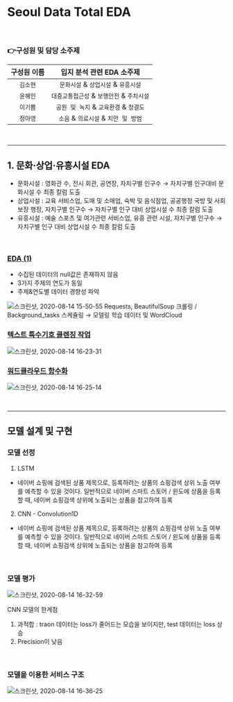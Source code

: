 # Seoul Data Total EDA

&nbsp;

### 👉구성원 및 담당 소주제

| 구성원 이름          | 입지 분석 관련 EDA 소주제                                                        |
| :-----------------------: | :------------------------------------------------------------: |
|       `김소현`        | `문화시설` & `상업시설` & `유흥시설`              |
|       `윤혜인`        | `대중교통접근성` & `보행안전` & `주차시설` |
|       `이기쁨`        | `공원 및 녹지` & `교육환경` & `청결도` |
|       `정아영`        | `소음` & `의료시설` & `치안 및 방범`  |

&nbsp;

---
## 1. 문화·상업·유흥시설 EDA

- 문화시설 : 영화관 수, 전시 회관, 공연장, 자치구별 인구수 → 자치구별 인구대비 문화시설 수 최종 칼럼 도출
- 상업시설 : 교육 서비스업, 도매 및 소매업, 숙박 및 음식점업, 공공행정 국방 및 사회보장 행정, 자치구별 인구수 → 자치구별 인구 대비 상업시설 수 최종 칼럼 도출
- 유흥시설 : 예술 스포츠 및 여가관련 서비스업, 유흥 관련 시설, 자치구별 인구수 → 자치구별 인구 대비 상업시설 수 최종 칼럼 도출

 &nbsp;

### [EDA (1)](https://github.com/kim-so-hyeon/Naver-Shopping-Title-Recommendation-Service/blob/develop/NshoppingDBCrawler_hi.py)
- 수집된 데이터의 null값은 존재하지 않음
- 3가지 주제의 연도가 동일
- 주제&연도별 데이터 경향성 파악

![스크린샷, 2020-08-14 15-50-55](https://user-images.githubusercontent.com/64175895/90222165-7b8aea80-de46-11ea-89a0-9286b278c23e.png)
Requests, BeautifulSoup 크롤링 / Background_tasks 스케쥴링 → 모델링 학습 데이터 및 WordCloud

### [텍스트 특수기호 클렌징 작업](https://github.com/kim-so-hyeon/Naver-Shopping-Title-Recommendation-Service/blob/develop/MakeResultVal_hi.ipynb)

![스크린샷, 2020-08-14 16-23-31](https://user-images.githubusercontent.com/64175895/90224385-88a9d880-de4a-11ea-9cc6-7e8501f4b23e.png)

### [워드클라우드 함수화](https://github.com/kim-so-hyeon/Naver-Shopping-Title-Recommendation-Service/blob/develop/Naver%20shopping%20preprocessing.ipynb)

![스크린샷, 2020-08-14 16-25-14](https://user-images.githubusercontent.com/64175895/90224535-c60e6600-de4a-11ea-88d6-332f8e4d0286.png)

&nbsp;

---

## 모델 설계 및 구현

### 모델 선정
1. LSTM
- 네이버 쇼핑에 검색된 상품 제목으로, 등록하려는 상품의 쇼핑검색 상위 노출 여부를 예측할 수 있을 것이다. 일반적으로 네이버 스마트 스토어 / 윈도에 상품을 등록할 때, 네이버 쇼핑검색 상위에 노출되는 상품을 참고하여 등록
2. CNN - Convolution1D
- 네이버 쇼핑에 검색된 상품 제목으로, 등록하려는 상품의 쇼핑검색 상위 노출 여부를 예측할 수 있을 것이다. 일반적으로 네이버 스마트 스토어 / 윈도에 상품을 등록할 때, 네이버 쇼핑검색 상위에 노출되는 상품을 참고하여 등록

&nbsp;

### 모델 평가 

![스크린샷, 2020-08-14 16-32-59](https://user-images.githubusercontent.com/64175895/90225203-e1c63c00-de4b-11ea-9e4b-9f68c92301c1.png)

CNN 모델의 한계점
1. 과적합 : traon 데이터는 loss가 줄어드는 모습을 보이지만, test 데이터는 loss 상승
2. Precision이 낮음

&nbsp;

### 모델을 이용한 서비스 구조

![스크린샷, 2020-08-14 16-36-25](https://user-images.githubusercontent.com/64175895/90225432-54371c00-de4c-11ea-8886-ad480c20a239.png)

&nbsp;
